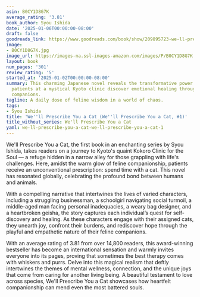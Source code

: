 ```yaml
---
asin: B0CY1D8G7K
average_rating: '3.81'
book_author: Syou Ishida
date: '2025-01-06T00:00:00-08:00'
draft: false
goodreads_link: https://www.goodreads.com/book/show/209895723-we-ll-prescribe-you-a-cat
image:
- B0CY1D8G7K.jpg
image_url: https://images-na.ssl-images-amazon.com/images/P/B0CY1D8G7K.01._SCLZZZZZZZ.jpg
layout: book
num_pages: '301'
review_rating: '5'
started_at: '2025-01-02T00:00:00-08:00'
summary: This charming Japanese novel reveals the transformative power of cats, as
  patients at a mystical Kyoto clinic discover emotional healing through their feline
  companions.
tagline: A daily dose of feline wisdom in a world of chaos.
tags:
- Syou Ishida
title: 'We''ll Prescribe You a Cat (We''ll Prescribe You a Cat, #1)'
title_without_series: We'll Prescribe You a Cat
yaml: we-ll-prescribe-you-a-cat-we-ll-prescribe-you-a-cat-1
---
```


We'll Prescribe You a Cat, the first book in an enchanting series by Syou Ishida, takes readers on a journey to Kyoto's quaint Kokoro Clinic for the Soul — a refuge hidden in a narrow alley for those grappling with life's challenges. Here, amidst the warm glow of feline companionship, patients receive an unconventional prescription: spend time with a cat. This novel has resonated globally, celebrating the profound bond between humans and animals.

With a compelling narrative that intertwines the lives of varied characters, including a struggling businessman, a schoolgirl navigating social turmoil, a middle-aged man facing personal inadequacies, a weary bag designer, and a heartbroken geisha, the story captures each individual’s quest for self-discovery and healing. As these characters engage with their assigned cats, they unearth joy, confront their burdens, and rediscover hope through the playful and empathetic nature of their feline companions.

With an average rating of 3.81 from over 14,800 readers, this award-winning bestseller has become an international sensation and warmly invites everyone into its pages, proving that sometimes the best therapy comes with whiskers and purrs. Delve into this magical realism that deftly intertwines the themes of mental wellness, connection, and the unique joys that come from caring for another living being. A beautiful testament to love across species, We'll Prescribe You a Cat showcases how heartfelt companionship can mend even the most battered souls.